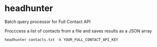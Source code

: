 # headhunter

Batch query processor for Full Contact API

Procccess a list of contacts from a file and saves results as a JSON array

```
headhunter contacts.txt -k YOUR_FULL_CONTACT_API_KEY
```
